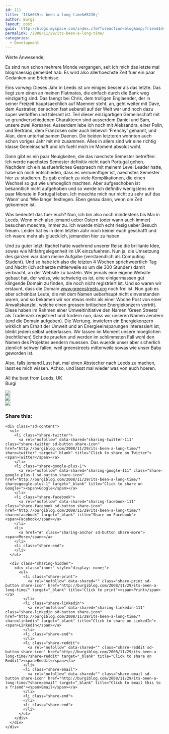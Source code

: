 ```yaml
---
id: 111
title: 'It&#039;s been a long time&#8230;'
author: Burgi
layout: post
guid: 'http://blogs.myspace.com/index.cfm?fuseaction=blog&amp;friendId=11116526'
permalink: /2008/11/29/its-been-a-long-time/
categories:
  - Development
---
```

<p class="wp-flattr-button">
  <a class="FlattrButton" style="display:none;" href="http://burgiblog.com/2008/11/29/its-been-a-long-time/" title=" It&#039;s been a long time&#8230;" rev="flattr;uid:BurkhardR;language:en_GB;category:audio;tags:blog;button:compact;">Werte Anwesende, Es sind nun schon mehrere Monde vergangen, seit ich mich das letzte mal blogmaessig gemeldet hab. Es wird also allerhoechste Zeit fuer ein paar Gedanken und Erlebnisse. Eins...</a>
</p>

Werte Anwesende,

Es sind nun schon mehrere Monde vergangen, seit ich mich das letzte mal blogmaessig gemeldet hab. Es wird also allerhoechste Zeit fuer ein paar Gedanken und Erlebnisse.

Eins vorweg: Dieses Jahr in Leeds ist um einiges besser als das letzte. Das liegt zum einen an meinen Flatmates, die einfach durch die Bank weg einzigartig sind. Das faengt bei Chris, dem trolligen Englaender, der in seiner Freizeit hauptsaechlich auf Maenner steht, an, geht weiter mit Dave, dem Australier, der schon fast ueberall auf der Welt war und noch dazu super weltoffen und tolerant ist. Teil dieser einzigartigen Gemeinschaft mit so grundverschiedenen Charakteren sind ausserdem Daniel und Sam, unsere zwei Koreaner. Ausserdem lebe ich noch mit Aleksandra, einer Polin, und Bertrand, dem Franzosen oder auch liebevoll &#8216;Frenchy&#8217; genannt, und Alan, dem unterhaltsamen Daenen. Die beiden letzteren wohnten auch schon voriges Jahr mit mir zusammen. Alles in allem sind wir eine richtig klasse Gemeinschaft und ich fuehl mich im Moment absolut wohl.

Dann gibt es ein paar Neuigkeiten, die das naechste Semester betreffen:  
Ich werde naechstes Semester definitiv nicht nach Portugal gehen. Nachdem ich ein ausfuehrliches Gespraech mit meinem Level Leader hatte, habe ich mich entschieden, dass es vernuenftiger ist, naechstes Semester hier zu studieren. Es gab einfach zu viele Komplikationen, die einen Wechsel so gut wie unmoeglich machten. Aber aufgeschoben ist bekanntlich nicht aufgehoben und so werde ich definitiv wenigstens ein paar Monate in Portugal leben. Ich moechte mich nur nicht zu sehr auf das &#8216;Wann&#8217; und &#8216;Wie lange&#8217; festlegen. Eben genau dann, wenn die Zeit gekommen ist.

Was bedeutet das fuer euch? Nun, ich bin also noch mindestens bis Mai in Leeds. Wenn mich also jemand ueber Ostern (oder wann auch immer) besuchen moechte, immer zu. Ich wuerde mich echt riesig ueber Besuch freuen. Leider hat es in dem letzten Jahr noch keiner euch geschafft und ich waere mehr als gluecklich, jemanden hier zu haben.

Und zu guter letzt: Rachel hatte waehrend unserer Reise die brilliante Idee, sowas wie Mitfahrgelegenheit im UK einzufuehren. Nun ja, die Umsetzung des ganzen war dann meine Aufgabe (verstaendlich als Computing Student). Und so habe ich also die letzten 4 Wochen sprichwoertlich Tag und Nacht (ich schaetze mittlerweile so um die 300 Stunden) damit verbracht, an der Website zu basteln. Wer jemals eine eigene Website gebaut hat, der weiss, wie schwierig es ist, eine einigermassen gut klingende Domain zu finden, die noch nicht registriert ist. Und so waren wir erstaunt, dass die Domain www.greenstreets.org noch frei ist. Nun gab es aber scheinbar Leute, die mit dem Namen ueberhaupt nicht einverstanden waren, und so bekamen wir vor etwas mehr als einer Woche Post von einer Anwaltskanzlei, welche einen grossen britischen Energiekonzern vertritt. Diese haben im Rahmen einer Umweltinitiative den Namen &#8216;Green Streets&#8217; als Trademark registriert und fordern nun, dass wir unseren Namen aendern (und die Domain aufgeben). Die Wertung, inwiefern ein Energiekonzern wirklich am Erhalt der Umwelt und an Energieeinsparungen interessiert ist, bleibt jedem selbst ueberlassen. Wir lassen im Moment unsere moeglichen (rechtlichen) Schritte pruefen und werden im schlimmsten Fall wohl den Namen des Projektes aendern muessen. Das wuerde unser aber sicherlich ziemlich schwer fallen, weil greenstreets mitterweile sowas wie unser Baby geworden ist.

Also, falls jemand Lust hat, mal einen Abstecher nach Leeds zu machen, lasst es mich wissen. Achso, und lasst mal wieder was von euch hoeren.

All the best from Leeds, UK  
Burgi

![][1]  
![][2]  
![][3] 

<div class="sharedaddy sd-sharing-enabled">
  <div class="robots-nocontent sd-block sd-social sd-social-icon-text sd-sharing">
    <h3 class="sd-title">
      Share this:
    </h3>
    
    <div class="sd-content">
      <ul>
        <li class="share-twitter">
          <a rel="nofollow" data-shared="sharing-twitter-111" class="share-twitter sd-button share-icon" href="http://burgiblog.com/2008/11/29/its-been-a-long-time/?share=twitter" target="_blank" title="Click to share on Twitter"><span>Twitter</span></a>
        </li>
        <li class="share-google-plus-1">
          <a rel="nofollow" data-shared="sharing-google-111" class="share-google-plus-1 sd-button share-icon" href="http://burgiblog.com/2008/11/29/its-been-a-long-time/?share=google-plus-1" target="_blank" title="Click to share on Google+"><span>Google</span></a>
        </li>
        <li class="share-facebook">
          <a rel="nofollow" data-shared="sharing-facebook-111" class="share-facebook sd-button share-icon" href="http://burgiblog.com/2008/11/29/its-been-a-long-time/?share=facebook" target="_blank" title="Share on Facebook"><span>Facebook</span></a>
        </li>
        <li>
          <a href="#" class="sharing-anchor sd-button share-more"><span>More</span></a>
        </li>
        <li class="share-end">
        </li>
      </ul>
      
      <div class="sharing-hidden">
        <div class="inner" style="display: none;">
          <ul>
            <li class="share-print">
              <a rel="nofollow" data-shared="" class="share-print sd-button share-icon" href="http://burgiblog.com/2008/11/29/its-been-a-long-time/" target="_blank" title="Click to print"><span>Print</span></a>
            </li>
            <li class="share-linkedin">
              <a rel="nofollow" data-shared="sharing-linkedin-111" class="share-linkedin sd-button share-icon" href="http://burgiblog.com/2008/11/29/its-been-a-long-time/?share=linkedin" target="_blank" title="Click to share on LinkedIn"><span>LinkedIn</span></a>
            </li>
            <li class="share-end">
            </li>
            <li class="share-reddit">
              <a rel="nofollow" data-shared="" class="share-reddit sd-button share-icon" href="http://burgiblog.com/2008/11/29/its-been-a-long-time/?share=reddit" target="_blank" title="Click to share on Reddit"><span>Reddit</span></a>
            </li>
            <li class="share-email">
              <a rel="nofollow" data-shared="" class="share-email sd-button share-icon" href="http://burgiblog.com/2008/11/29/its-been-a-long-time/?share=email" target="_blank" title="Click to email this to a friend"><span>Email</span></a>
            </li>
            <li class="share-end">
            </li>
            <li class="share-end">
            </li>
          </ul>
        </div>
      </div>
    </div>
  </div>
</div>

 [1]: http://c1.ac-images.myspacecdn.com/images02/22/l_7c4edf0c477848e694e4e628649aaab8.jpg
 [2]: http://c1.ac-images.myspacecdn.com/images02/36/l_f3eedc41d41c48c892475438fa738648.jpg
 [3]: http://c3.ac-images.myspacecdn.com/images02/15/l_f21b2bdb391948519a9a1d6f8a37a84e.jpg
